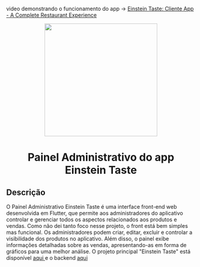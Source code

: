 
<p>video demonstrando o funcionamento do app -> <a href="https://www.youtube.com/watch?v=FAr_u7Qc9rk"> Einstein Taste: Cliente App - A Complete Restaurant Experience </a></p>
<p align="center"> <img src="https://github.com/igorAnthony/einsteintaste-app/blob/main/assets/images/logo3.png" width="300px"></p>
<h1 align="center">Painel Administrativo do app Einstein Taste
</h1>
<h2>Descrição</h2>
<p>
O Painel Administrativo Einstein Taste é uma interface front-end web desenvolvida em Flutter, que permite aos administradores do aplicativo controlar e gerenciar todos os aspectos relacionados aos produtos e vendas. Como não dei tanto foco nesse projeto, o front está bem simples mas funcional. Os administradores podem criar, editar, excluir e controlar a visibilidade dos produtos no aplicativo. Além disso, o painel exibe informações detalhadas sobre as vendas, apresentando-as em forma de gráficos para uma melhor análise. O projeto principal "Einstein Taste" está disponível  <a href="https://github.com/igorAnthony/einsteintaste-app"> aqui </a> e o backend <a href="https://github.com/igorAnthony/einsteintaste-laravel"> aqui </a></p>


